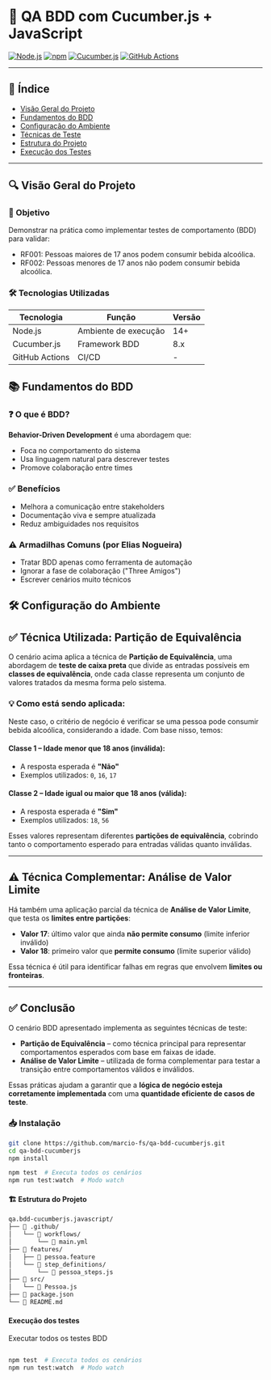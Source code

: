 # 🚀 QA BDD com Cucumber.js + JavaScript

[![Node.js](https://img.shields.io/badge/Node.js-14%2B-339933?style=for-the-badge&logo=nodedotjs&logoColor=white)](https://nodejs.org/)
[![npm](https://img.shields.io/badge/npm-6%2B-CB3837?style=for-the-badge&logo=npm&logoColor=white)](https://www.npmjs.com/)
[![Cucumber.js](https://img.shields.io/badge/Cucumber.js-8%2B-23D96C?style=for-the-badge&logo=cucumber&logoColor=white)](https://cucumber.io/)
[![GitHub Actions](https://img.shields.io/badge/GitHub_Actions-2088FF?style=for-the-badge&logo=github-actions&logoColor=white)](https://github.com/features/actions)

---

## 📑 Índice
- [Visão Geral do Projeto](#-visão-geral-do-projeto)
- [Fundamentos do BDD](#-fundamentos-do-bdd)
- [Configuração do Ambiente](#️-configuração-do-ambiente)
- [Técnicas de Teste](#️-técnicas-de-teste)
- [Estrutura do Projeto](#-estrutura-do-projeto)
- [Execução dos Testes](#execução-dos-testes)

---

## 🔍 Visão Geral do Projeto

### 🎯 Objetivo
Demonstrar na prática como implementar testes de comportamento (BDD) para validar:
- RF001: Pessoas maiores de 17 anos podem consumir bebida alcoólica.
- RF002: Pessoas menores de 17 anos não podem consumir bebida alcoólica.

### 🛠 Tecnologias Utilizadas
| Tecnologia | Função | Versão |
|------------|--------|--------|
| Node.js | Ambiente de execução | 14+ |
| Cucumber.js | Framework BDD | 8.x |
| GitHub Actions | CI/CD | - |

## 📚 Fundamentos do BDD

### ❓ O que é BDD?
**Behavior-Driven Development** é uma abordagem que:
- Foca no comportamento do sistema
- Usa linguagem natural para descrever testes
- Promove colaboração entre times

### ✅ Benefícios
- Melhora a comunicação entre stakeholders
- Documentação viva e sempre atualizada
- Reduz ambiguidades nos requisitos

### ⚠️ Armadilhas Comuns (por Elias Nogueira)
- Tratar BDD apenas como ferramenta de automação
- Ignorar a fase de colaboração ("Three Amigos")
- Escrever cenários muito técnicos

## 🛠️ Configuração do Ambiente
## ✅ Técnica Utilizada: Partição de Equivalência

O cenário acima aplica a técnica de **Partição de Equivalência**, uma abordagem de **teste de caixa preta** que divide as entradas possíveis em **classes de equivalência**, onde cada classe representa um conjunto de valores tratados da mesma forma pelo sistema.

### 💡 Como está sendo aplicada:

Neste caso, o critério de negócio é verificar se uma pessoa pode consumir bebida alcoólica, considerando a idade. Com base nisso, temos:

#### Classe 1 – Idade menor que 18 anos (inválida):

- A resposta esperada é **"Não"**  
- Exemplos utilizados: `0`, `16`, `17`

#### Classe 2 – Idade igual ou maior que 18 anos (válida):

- A resposta esperada é **"Sim"**  
- Exemplos utilizados: `18`, `56`

Esses valores representam diferentes **partições de equivalência**, cobrindo tanto o comportamento esperado para entradas válidas quanto inválidas.

---

## ⚠️ Técnica Complementar: Análise de Valor Limite

Há também uma aplicação parcial da técnica de **Análise de Valor Limite**, que testa os **limites entre partições**:

- **Valor 17**: último valor que ainda **não permite consumo** (limite inferior inválido)  
- **Valor 18**: primeiro valor que **permite consumo** (limite superior válido)

Essa técnica é útil para identificar falhas em regras que envolvem **limites ou fronteiras**.

---

## ✅ Conclusão

O cenário BDD apresentado implementa as seguintes técnicas de teste:

- **Partição de Equivalência** – como técnica principal para representar comportamentos esperados com base em faixas de idade.
- **Análise de Valor Limite** – utilizada de forma complementar para testar a transição entre comportamentos válidos e inválidos.

Essas práticas ajudam a garantir que a **lógica de negócio esteja corretamente implementada** com uma **quantidade eficiente de casos de teste**.

### 📥 Instalação
```bash
git clone https://github.com/marcio-fs/qa-bdd-cucumberjs.git
cd qa-bdd-cucumberjs
npm install

npm test  # Executa todos os cenários
npm run test:watch  # Modo watch
```
#### 🏗 Estrutura do Projeto 
```bash
qa.bdd-cucumberjs.javascript/
├── 📁 .github/
│   └── 📁 workflows/
│       └── 📄 main.yml
├── 📁 features/
│   ├── 📄 pessoa.feature
│   └── 📁 step_definitions/
│       └── 📄 pessoa_steps.js
├── 📁 src/
│   └── 📄 Pessoa.js
├── 📄 package.json
└── 📄 README.md
```

#### Execução dos testes

Executar todos os testes BDD
```bash

npm test  # Executa todos os cenários
npm run test:watch  # Modo watch
```